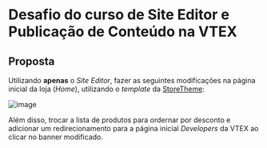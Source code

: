 # Desafio do curso de Site Editor e Publicação de Conteúdo na VTEX

## Proposta

Utilizando **apenas** o _Site Editor_, fazer as seguintes modificações na página inicial da loja (_Home_), utilizando o _template_ da [StoreTheme](https://github.com/vtex-apps/store-theme):

![image](https://user-images.githubusercontent.com/43679629/93240130-22221e00-f75a-11ea-9301-fe3651451921.png)

Além disso, trocar a lista de produtos para ordernar por desconto e adicionar um redirecionamento para a página inicial _Developers_ da VTEX ao clicar no banner modificado.
